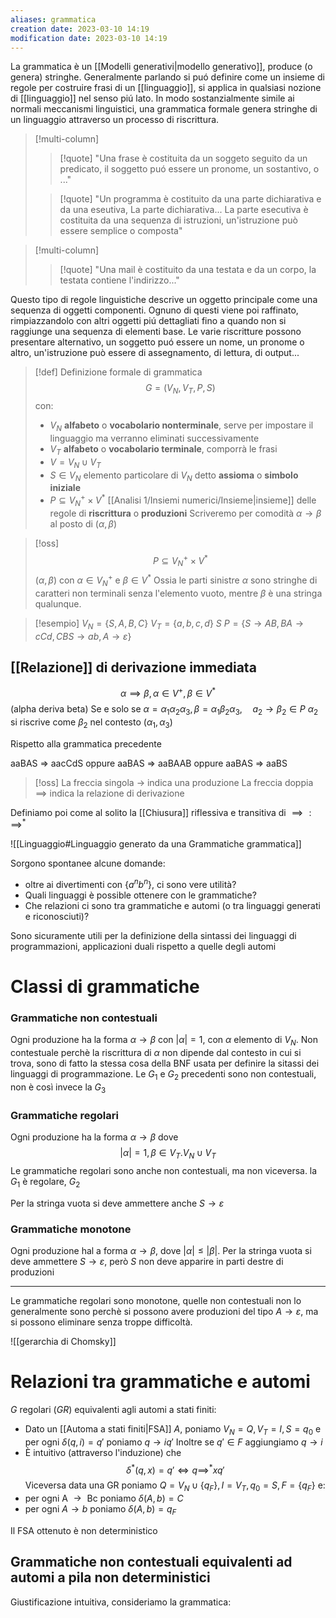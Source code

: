 ```yaml
---
aliases: grammatica
creation date: 2023-03-10 14:19
modification date: 2023-03-10 14:19
---
```

La grammatica è un [[Modelli generativi|modello generativo]], produce (o genera) stringhe. Generalmente parlando si puó definire come un insieme di regole per costruire frasi di un [[linguaggio]], si applica in qualsiasi nozione di [[linguaggio]] nel senso piú lato.
In modo sostanzialmente simile ai normali meccanismi linguistici, una grammatica formale genera stringhe di un linguaggio attraverso un processo di riscrittura.



>[!multi-column]
>
>>[!quote]
>> "Una frase è costituita da un soggeto seguito da un predicato, il soggetto puó essere un pronome, un sostantivo, o ..."
>
>>[!quote]
>>"Un programma è costituito da una parte dichiarativa e da una eseutiva,
>>La parte dichiarativa...
>>La parte esecutiva è costituita da una sequenza di istruzioni, un'istruzione può essere semplice o composta"
>
>

>[!multi-column]
>
>>[!quote]
>>"Una mail è costituito da una testata e da un corpo, la testata contiene l'indirizzo..."

Questo tipo di regole linguistiche descrive un oggetto principale come una sequenza di oggetti componenti. Ognuno di questi viene poi raffinato, rimpiazzandolo con altri oggetti piú dettagliati fino a quando non si raggiunge una sequenza di elementi base.
Le varie riscritture possono presentare alternativo, un soggetto puó essere un nome, un pronome o altro, un'istruzione può essere di assegnamento, di lettura, di output...

>[!def] Definizione formale di grammatica
> $$
> G = (V_{N},V_{T}, P,S)
>$$
>con:
>- $V_{N}$ **alfabeto** o **vocabolario nonterminale**, serve per impostare il linguaggio ma verranno eliminati successivamente
>- $V_{T}$ **alfabeto** o **vocabolario terminale**, comporrà le frasi
>- $V = V_{N} \cup V_{T}$
>- $S \in V_{N}$ elemento particolare di $V_{N}$ detto **assioma** o **simbolo iniziale**
>- $P \subseteq V_{N}^+ \times V^*$ [[Analisi 1/Insiemi numerici/Insieme|insieme]] delle regole di **riscrittura** o **produzioni**
>Scriveremo per comodità $\alpha \to \beta$ al posto di $(\alpha,\beta)$

>[!oss]
>$$P \subseteq V_{N}^+ \times V^*$$
>$(\alpha,\beta)$ con $\alpha \in V_{N}^+$ e $\beta \in V^*$
>Ossia le parti sinistre $\alpha$ sono stringhe di caratteri non terminali senza l'elemento vuoto, mentre $\beta$ è una stringa qualunque.

>[!esempio]
>$V_{N} = \left\{ S,A,B,C \right\}$
>$V_{T} = \left\{ a,b,c,d \right\}$
>$S$
>$P = \left\{ S \to AB, BA \to cCd, CBS \to ab, A\to \varepsilon \right\}$


## [[Relazione]] di derivazione immediata
$$\alpha \implies \beta, \alpha \in V^+, \beta \in V^*$$
(alpha deriva beta)
Se e solo se
$\alpha = \alpha_{1}\alpha_{2}\alpha_{3}, \beta = \alpha_{1}\beta_{2}\alpha_{3},\quad a_{2} \to \beta_{2} \in P$
$\alpha_{2}$ si riscrive come $\beta_{2}$ nel contesto $(\alpha_{1}, \alpha_{3})$

Rispetto alla grammatica precedente

 aaBAS => aacCdS
oppure
 aaBAS => aaBAAB
oppure
 aaBAS => aaBS
>[!oss]
>La freccia singola $\to$ indica una produzione
>La freccia doppia $\implies$ indica la relazione di derivazione 

Definiamo poi come al solito la [[Chiusura]] riflessiva e transitiva di $\implies : \implies^*$


![[Linguaggio#Linguaggio generato da una Grammatiche grammatica]]

Sorgono spontanee alcune domande:
- oltre ai divertimenti con $\left\{ a^nb^n \right\}$, ci sono vere utilità?
- Quali linguaggi è possible ottenere con le grammatiche?
- Che relazioni ci sono tra grammatiche e automi (o tra linguaggi generati e riconosciuti)?

Sono sicuramente utili per la definizione della sintassi dei linguaggi di programmazioni, applicazioni duali rispetto a quelle degli automi

# Classi di grammatiche


### Grammatiche non contestuali
Ogni produzione ha la forma $\alpha \to \beta$ con $|\alpha| = 1$, con $\alpha$  elemento di $V_{N}$.
Non contestuale perchè la riscrittura di $\alpha$ non dipende dal contesto in cui si trova, sono di fatto la stessa cosa della BNF usata per definire la sitassi dei linguaggi di programmazione.
Le $G_{1}$ e $G_{2}$ precedenti sono non contestuali, non è così invece la $G_{3}$

### Grammatiche regolari
Ogni produzione ha la forma $\alpha \to \beta$ dove
$$
|\alpha| = 1, \beta \in V_{T}.V_{N} \cup V_{T}
$$
Le grammatiche regolari sono anche non contestuali, ma non viceversa.
	la $G_{1}$ è regolare, $G_{2}$

Per la stringa vuota si deve ammettere anche $S \to \varepsilon$

### Grammatiche monotone
Ogni produzione hal a forma $\alpha \to \beta$, dove $|\alpha| \leq |\beta|$. Per la stringa vuota si deve ammettere $S \to \varepsilon$, però $S$ non deve apparire in parti destre di produzioni

---

Le grammatiche regolari sono monotone, quelle non contestuali non lo generalmente sono perchè si possono avere produzioni del tipo $A \to \varepsilon$, ma si possono eliminare senza troppe difficoltà.

![[gerarchia di Chomsky]]

# Relazioni tra grammatiche e automi
$G$ regolari ($GR$) equivalenti agli automi a stati finiti:
- Dato un [[Automa a stati finiti|FSA]] $A$, poniamo $V_{N} = Q, V_{T} = I, S = q_{0}$ e per ogni $\delta(q,i) = q'$ poniamo $q \to iq'$
  Inoltre se $q' \in F$ aggiungiamo $q \to i$
- È intuitivo (attraverso l'induzione) che
$$ \delta^*(q,x) = q' \iff q \implies^* xq' $$
Viceversa data una GR poniamo $Q = V_{N} \cup \left\{ q_{F} \right\}, I = V_{T}, q_{0} = S, F = \left\{ q_{F} \right\}$ e:
- per ogni $\text{ A } \to \text{ Bc }$ poniamo $\delta(A,b) = C$
- per ogni $A \to b$ poniamo $\delta(A,b) = q_{F}$

Il FSA ottenuto è non deterministico


## Grammatiche non contestuali equivalenti ad automi a pila non deterministici

Giustificazione intuitiva, consideriamo la grammatica:
